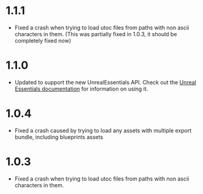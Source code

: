 # 1.1.1
- Fixed a crash when trying to load utoc files from paths with non ascii characters in them. (This was partially fixed in 1.0.3, it should be completely fixed now)

# 1.1.0
- Updated to support the new UnrealEssentials API. Check out the [Unreal Essentials documentation](https://github.com/AnimatedSwine37/UnrealEssentials/tree/master/UnrealEssentials.Interfaces/README.md) for information on using it.

# 1.0.4
- Fixed a crash caused by trying to load any assets with multiple export bundle, including blueprints assets

# 1.0.3
- Fixed a crash when trying to load utoc files from paths with non ascii characters in them. 